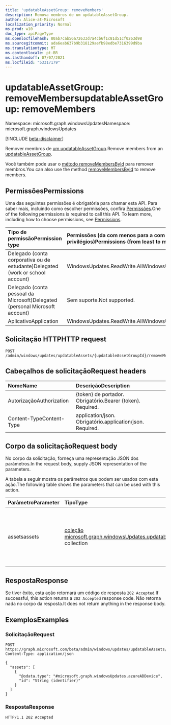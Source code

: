 ```yaml
---
title: 'updatableAssetGroup: removeMembers'
description: Remova membros de um updatableAssetGroup.
author: Alice-at-Microsoft
localization_priority: Normal
ms.prod: w10
doc_type: apiPageType
ms.openlocfilehash: 80ab7cab56a72633d7a4cb6f1c81d51cf0263d98
ms.sourcegitcommit: ada6eab637b9b318129aefb98edbe7316399d9ba
ms.translationtype: MT
ms.contentlocale: pt-BR
ms.lasthandoff: 07/07/2021
ms.locfileid: "53317179"
---
```

# <a name="updatableassetgroup-removemembers"></a><span data-ttu-id="7cb51-103">updatableAssetGroup: removeMembers</span><span class="sxs-lookup"><span data-stu-id="7cb51-103">updatableAssetGroup: removeMembers</span></span>
<span data-ttu-id="7cb51-104">Namespace: microsoft.graph.windowsUpdates</span><span class="sxs-lookup"><span data-stu-id="7cb51-104">Namespace: microsoft.graph.windowsUpdates</span></span>

[!INCLUDE [beta-disclaimer](../../includes/beta-disclaimer.md)]

<span data-ttu-id="7cb51-105">Remover membros de [um updatableAssetGroup](../resources/windowsupdates-updatableassetgroup.md).</span><span class="sxs-lookup"><span data-stu-id="7cb51-105">Remove members from an [updatableAssetGroup](../resources/windowsupdates-updatableassetgroup.md).</span></span>

<span data-ttu-id="7cb51-106">Você também pode usar o [método removeMembersById](windowsupdates-updatableassetgroup-removemembersbyid.md) para remover membros.</span><span class="sxs-lookup"><span data-stu-id="7cb51-106">You can also use the method [removeMembersById](windowsupdates-updatableassetgroup-removemembersbyid.md) to remove members.</span></span>

## <a name="permissions"></a><span data-ttu-id="7cb51-107">Permissões</span><span class="sxs-lookup"><span data-stu-id="7cb51-107">Permissions</span></span>
<span data-ttu-id="7cb51-p101">Uma das seguintes permissões é obrigatória para chamar esta API. Para saber mais, incluindo como escolher permissões, confira [Permissões](/graph/permissions-reference).</span><span class="sxs-lookup"><span data-stu-id="7cb51-p101">One of the following permissions is required to call this API. To learn more, including how to choose permissions, see [Permissions](/graph/permissions-reference).</span></span>

|<span data-ttu-id="7cb51-110">Tipo de permissão</span><span class="sxs-lookup"><span data-stu-id="7cb51-110">Permission type</span></span>|<span data-ttu-id="7cb51-111">Permissões (da com menos para a com mais privilégios)</span><span class="sxs-lookup"><span data-stu-id="7cb51-111">Permissions (from least to most privileged)</span></span>|
|:---|:---|
|<span data-ttu-id="7cb51-112">Delegado (conta corporativa ou de estudante)</span><span class="sxs-lookup"><span data-stu-id="7cb51-112">Delegated (work or school account)</span></span>|<span data-ttu-id="7cb51-113">WindowsUpdates.ReadWrite.All</span><span class="sxs-lookup"><span data-stu-id="7cb51-113">WindowsUpdates.ReadWrite.All</span></span>|
|<span data-ttu-id="7cb51-114">Delegado (conta pessoal da Microsoft)</span><span class="sxs-lookup"><span data-stu-id="7cb51-114">Delegated (personal Microsoft account)</span></span>|<span data-ttu-id="7cb51-115">Sem suporte.</span><span class="sxs-lookup"><span data-stu-id="7cb51-115">Not supported.</span></span>|
|<span data-ttu-id="7cb51-116">Aplicativo</span><span class="sxs-lookup"><span data-stu-id="7cb51-116">Application</span></span>|<span data-ttu-id="7cb51-117">WindowsUpdates.ReadWrite.All</span><span class="sxs-lookup"><span data-stu-id="7cb51-117">WindowsUpdates.ReadWrite.All</span></span>|

## <a name="http-request"></a><span data-ttu-id="7cb51-118">Solicitação HTTP</span><span class="sxs-lookup"><span data-stu-id="7cb51-118">HTTP request</span></span>

<!-- {
  "blockType": "ignored"
}
-->
``` http
POST /admin/windows/updates/updatableAssets/{updatableAssetGroupId}/removeMembers
```

## <a name="request-headers"></a><span data-ttu-id="7cb51-119">Cabeçalhos de solicitação</span><span class="sxs-lookup"><span data-stu-id="7cb51-119">Request headers</span></span>
|<span data-ttu-id="7cb51-120">Nome</span><span class="sxs-lookup"><span data-stu-id="7cb51-120">Name</span></span>|<span data-ttu-id="7cb51-121">Descrição</span><span class="sxs-lookup"><span data-stu-id="7cb51-121">Description</span></span>|
|:---|:---|
|<span data-ttu-id="7cb51-122">Autorização</span><span class="sxs-lookup"><span data-stu-id="7cb51-122">Authorization</span></span>|<span data-ttu-id="7cb51-p102">{token} de portador. Obrigatório.</span><span class="sxs-lookup"><span data-stu-id="7cb51-p102">Bearer {token}. Required.</span></span>|
|<span data-ttu-id="7cb51-125">Content-Type</span><span class="sxs-lookup"><span data-stu-id="7cb51-125">Content-Type</span></span>|<span data-ttu-id="7cb51-p103">application/json. Obrigatório.</span><span class="sxs-lookup"><span data-stu-id="7cb51-p103">application/json. Required.</span></span>|

## <a name="request-body"></a><span data-ttu-id="7cb51-128">Corpo da solicitação</span><span class="sxs-lookup"><span data-stu-id="7cb51-128">Request body</span></span>
<span data-ttu-id="7cb51-129">No corpo da solicitação, forneça uma representação JSON dos parâmetros.</span><span class="sxs-lookup"><span data-stu-id="7cb51-129">In the request body, supply JSON representation of the parameters.</span></span>

<span data-ttu-id="7cb51-130">A tabela a seguir mostra os parâmetros que podem ser usados com esta ação.</span><span class="sxs-lookup"><span data-stu-id="7cb51-130">The following table shows the parameters that can be used with this action.</span></span>

|<span data-ttu-id="7cb51-131">Parâmetro</span><span class="sxs-lookup"><span data-stu-id="7cb51-131">Parameter</span></span>|<span data-ttu-id="7cb51-132">Tipo</span><span class="sxs-lookup"><span data-stu-id="7cb51-132">Type</span></span>|<span data-ttu-id="7cb51-133">Descrição</span><span class="sxs-lookup"><span data-stu-id="7cb51-133">Description</span></span>|
|:---|:---|:---|
|<span data-ttu-id="7cb51-134">assets</span><span class="sxs-lookup"><span data-stu-id="7cb51-134">assets</span></span>|<span data-ttu-id="7cb51-135">[coleção microsoft.graph.windowsUpdates.updatableAsset](../resources/windowsupdates-updatableasset.md)</span><span class="sxs-lookup"><span data-stu-id="7cb51-135">[microsoft.graph.windowsUpdates.updatableAsset](../resources/windowsupdates-updatableasset.md) collection</span></span>|<span data-ttu-id="7cb51-136">Lista de **recursos updatableAsset** para remover como membros do **updatableAssetGroup**.</span><span class="sxs-lookup"><span data-stu-id="7cb51-136">List of **updatableAsset** resources to remove as members of the **updatableAssetGroup**.</span></span>|

## <a name="response"></a><span data-ttu-id="7cb51-137">Resposta</span><span class="sxs-lookup"><span data-stu-id="7cb51-137">Response</span></span>

<span data-ttu-id="7cb51-138">Se tiver êxito, esta ação retornará um código de resposta `202 Accepted`.</span><span class="sxs-lookup"><span data-stu-id="7cb51-138">If successful, this action returns a `202 Accepted` response code.</span></span> <span data-ttu-id="7cb51-139">Não retorna nada no corpo da resposta.</span><span class="sxs-lookup"><span data-stu-id="7cb51-139">It does not return anything in the response body.</span></span>

## <a name="examples"></a><span data-ttu-id="7cb51-140">Exemplos</span><span class="sxs-lookup"><span data-stu-id="7cb51-140">Examples</span></span>

### <a name="request"></a><span data-ttu-id="7cb51-141">Solicitação</span><span class="sxs-lookup"><span data-stu-id="7cb51-141">Request</span></span>
<!-- {
  "blockType": "request",
  "name": "updatableassetgroup_removemembers"
}
-->
``` http
POST https://graph.microsoft.com/beta/admin/windows/updates/updatableAssets/{updatableAssetGroupId}/removeMembers
Content-Type: application/json

{
  "assets": [
    {
      "@odata.type": "#microsoft.graph.windowsUpdates.azureADDevice",
      "id": "String (identifier)"
    }
  ]
}
```

### <a name="response"></a><span data-ttu-id="7cb51-142">Resposta</span><span class="sxs-lookup"><span data-stu-id="7cb51-142">Response</span></span>

<!-- {
  "blockType": "response",
  "truncated": true
}
-->
``` http
HTTP/1.1 202 Accepted
```
